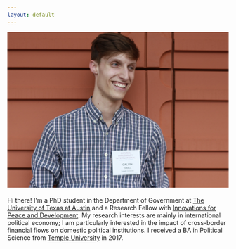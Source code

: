 ```yaml
---
layout: default
---
```

![trying](/assets/Thrall_Calvin_Pic.jpg)<br><br>
Hi there! I'm a PhD student in the Department of Government at [The University of Texas at Austin](https://liberalarts.utexas.edu/government/) and a Research Fellow with [Innovations for Peace and Development](http://www.ipdutexas.org/). My research interests are mainly in international political economy; I am particularly interested in the impact of cross-border financial flows on domestic political institutions. I received a BA in Political Science from [Temple University](https://www.temple.edu/) in 2017. 

